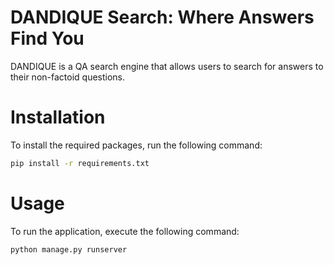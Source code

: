 # DANDIQUE Search: Where Answers Find You
DANDIQUE is a QA search engine that allows users to search for answers to their non-factoid questions.

# Installation
To install the required packages, run the following command:
```bash
pip install -r requirements.txt
```

# Usage
To run the application, execute the following command:
```bash
python manage.py runserver
```
